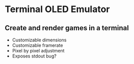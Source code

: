 # Terminal OLED Emulator
## Create and render games in a terminal
- Customizable dimensions
- Customizable framerate
- Pixel by pixel adjustment
- Exposes stdout bug?

